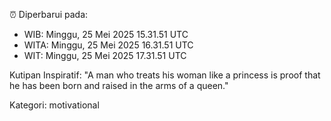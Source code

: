⏰ Diperbarui pada:
- WIB: Minggu, 25 Mei 2025 15.31.51 UTC
- WITA: Minggu, 25 Mei 2025 16.31.51 UTC
- WIT: Minggu, 25 Mei 2025 17.31.51 UTC

Kutipan Inspiratif:
"A man who treats his woman like a princess is proof that he has been born and raised in the arms of a queen."


Kategori: motivational

